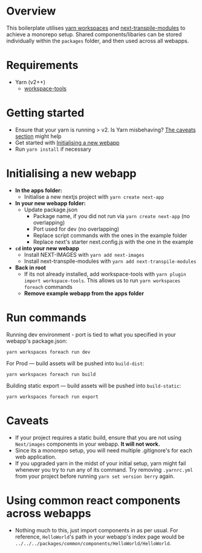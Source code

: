 # Overview
This boilerplate utilises [yarn workspaces](https://yarnpkg.com/features/workspaces) and [next-transpile-modules](https://www.npmjs.com/package/next-transpile-modules) to achieve a monorepo setup. Shared components/libaries can be stored individually within the `packages` folder, and then used across all webapps.


# Requirements
- Yarn (v2++)
    - [workspace-tools](https://yarnpkg.com/cli/workspaces/foreach)


# Getting started
- Ensure that your yarn is running > v2. Is Yarn misbehaving? [The caveats section](#caveats) might help
- Get started with [Initialising a new webapp](#initialising-a-new-webapp)
- Run `yarn install` if necessary


# Initialising a new webapp
- **In the apps folder:**
    - Initialise a new nextjs project with `yarn create next-app`
- **In your new webapp folder:**
    - Update package.json
        - Package name, if you did not run via `yarn create next-app` (no overlapping)
        - Port used for dev (no overlapping)
        - Replace script commands with the ones in the example folder
        - Replace next's starter next.config.js with the one in the example
- **`cd` into your new webapp**
    - Install NEXT-IMAGES with `yarn add next-images`
    - Install next-transpile-modules with `yarn add next-transpile-modules`
- **Back in root**
    - If its not already installed, add workspace-tools with `yarn plugin import workspace-tools`. This allows us to run `yarn workspaces foreach` commands
    - **Remove example webapp from the apps folder**


# Run commands
Running dev environment - port is tied to what you specified in your webapp's package.json:

`yarn workspaces foreach run dev`

For Prod — build assets will be pushed into `build-dist`:

`yarn workspaces foreach run build`

Building static export — build assets will be pushed into `build-static`:

`yarn workspaces foreach run export`


# Caveats
- If your project requires a static build, ensure that you are not using `Next/images` components in your webapp. **It will not work.**
- Since its a monorepo setup, you will need multiple .gitignore's for each web application.
- If you upgraded yarn in the midst of your initial setup, yarn might fail whenever you try to run any of its command. Try removing `.yarnrc.yml` from your project before running `yarn set version berry` again.


# Using common react components across webapps
- Nothing much to this, just import components in as per usual. For reference, `HelloWorld`'s path in your webapp's index page would be `../../../packages/common/components/HelloWorld/HelloWorld`.
